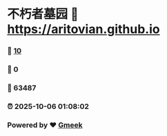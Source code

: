 # 不朽者墓园 :link: https://aritovian.github.io 
### :page_facing_up: [10](https://aritovian.github.io/tag.html) 
### :speech_balloon: 0 
### :hibiscus: 63487 
### :alarm_clock: 2025-10-06 01:08:02 
### Powered by :heart: [Gmeek](https://github.com/Meekdai/Gmeek)
